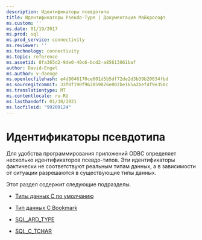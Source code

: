 ```yaml
---
description: Идентификаторы псевдотипа
title: Идентификаторы Pseudo-Type | Документация Майкрософт
ms.custom: ''
ms.date: 01/19/2017
ms.prod: sql
ms.prod_service: connectivity
ms.reviewer: ''
ms.technology: connectivity
ms.topic: reference
ms.assetid: 8fa365d2-9de0-40c6-bcd2-a85613061baf
author: David-Engel
ms.author: v-daenge
ms.openlocfilehash: e4d8046170ce601d5b5df72de2d3b39b20034fbd
ms.sourcegitcommit: 33f0f190f962059826e002be165a2bef4f9e350c
ms.translationtype: MT
ms.contentlocale: ru-RU
ms.lasthandoff: 01/30/2021
ms.locfileid: "99209124"
---
```

# <a name="pseudo-type-identifiers"></a>Идентификаторы псевдотипа
Для удобства программирования приложений ODBC определяет несколько идентификаторов псевдо-типов. Эти идентификаторы фактически не соответствуют реальным типам данных, а в зависимости от ситуации разрешаются в существующие типы данных.  
  
 Этот раздел содержит следующие подразделы.  
  
-   [Типы данных C по умолчанию](../../../odbc/reference/appendixes/default-c-data-types.md)  
  
-   [Тип данных C Bookmark](../../../odbc/reference/appendixes/bookmark-c-data-type.md)  
  
-   [SQL_ARD_TYPE](../../../odbc/reference/appendixes/sql-ard-type.md)  
  
-   [SQL_C_TCHAR](../../../odbc/reference/appendixes/sql-c-tchar.md)
